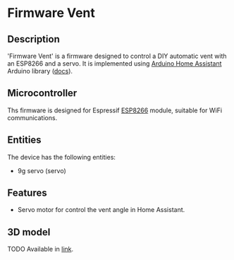 # Firmware Vent

## Description
'Firmware Vent' is a firmware designed to control a DIY automatic vent with an ESP8266 and a servo.
It is implemented using [Arduino Home Assistant](https://github.com/dawidchyrzynski/arduino-home-assistant/tree/main) Arduino library ([docs](https://dawidchyrzynski.github.io/arduino-home-assistant/)).

## Microcontroller
Ths firmware is designed for Espressif [ESP8266](https://www.espressif.com/en/products/modules) module, suitable for WiFi communications. 

## Entities
The device has the following entities:
 - 9g servo (servo)

## Features
 - Servo motor for control the vent angle in Home Assistant.

## 3D model
TODO Available in [link]().